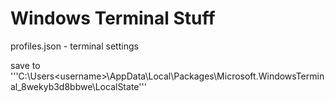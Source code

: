 # Windows Terminal Stuff

profiles.json - terminal settings

save to '''C:\Users\<username>\AppData\Local\Packages\Microsoft.WindowsTerminal_8wekyb3d8bbwe\LocalState'''
